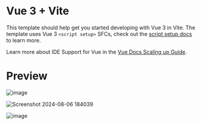# Vue 3 + Vite

This template should help get you started developing with Vue 3 in Vite. The template uses Vue 3 `<script setup>` SFCs, check out the [script setup docs](https://v3.vuejs.org/api/sfc-script-setup.html#sfc-script-setup) to learn more.

Learn more about IDE Support for Vue in the [Vue Docs Scaling up Guide](https://vuejs.org/guide/scaling-up/tooling.html#ide-support).

# Preview

![image](https://github.com/user-attachments/assets/de078b00-ede7-470e-a80a-d3167a8ca668)

![Screenshot 2024-08-06 184039](https://github.com/user-attachments/assets/a1483104-f761-460e-9fb1-c8f4fa30729a)

![image](https://github.com/user-attachments/assets/9c12d9d8-810d-46be-a9a3-7efe791af81c)




